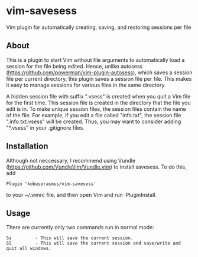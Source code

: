 # vim-savesess
Vim plugin for automatically creating, saving, and restoring sessions per file

## About
This is a plugin to start Vim without file arguments to automatically load a
session for the file being edited. Hence, unlike autosess
(https://github.com/powerman/vim-plugin-autosess), which saves a session file
per current directory, this plugin saves a session file per file. This makes it
easy to manage sessions for various files in the same directory.

A hidden session file with suffix ".vsess" is created when you quit a Vim file
for the first time. This session file is created in the directory that the file
you edit is in. To make unique session files, the session files contain the
name of the file. For example, if you edit a file called "info.txt", the
session file ".info.txt.vsess" will be created. Thus, you may want to consider
adding "*.vsess" in your .gitignore files.

## Installation

Although not neccessary, I recommend using Vundle
(https://github.com/VundleVim/Vundle.vim) to install savesess. To do this, add
```
Plugin 'kobuserasmus/vim-savesess'
```
to your ~/.vimrc file, and then open Vim and run :PluginInstall.

## Usage

There are currently only two commands run in normal mode:
```
Ss         - This will save the current session.
SS         - This will save the current session and save/write and quit all windows.
```
